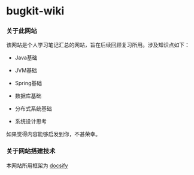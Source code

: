 # bugkit-wiki

### 关于此网站

该网站是个人学习笔记汇总的网站，旨在后续回顾复习所用。涉及知识点如下：

- Java基础

- JVM基础

- Spring基础

- 数据库基础

- 分布式系统基础

- 系统设计思考

如果觉得内容能够启发到你，不甚荣幸。

### 关于网站搭建技术

本网站所用框架为 [docsify](https://docsify.js.org/#/)
